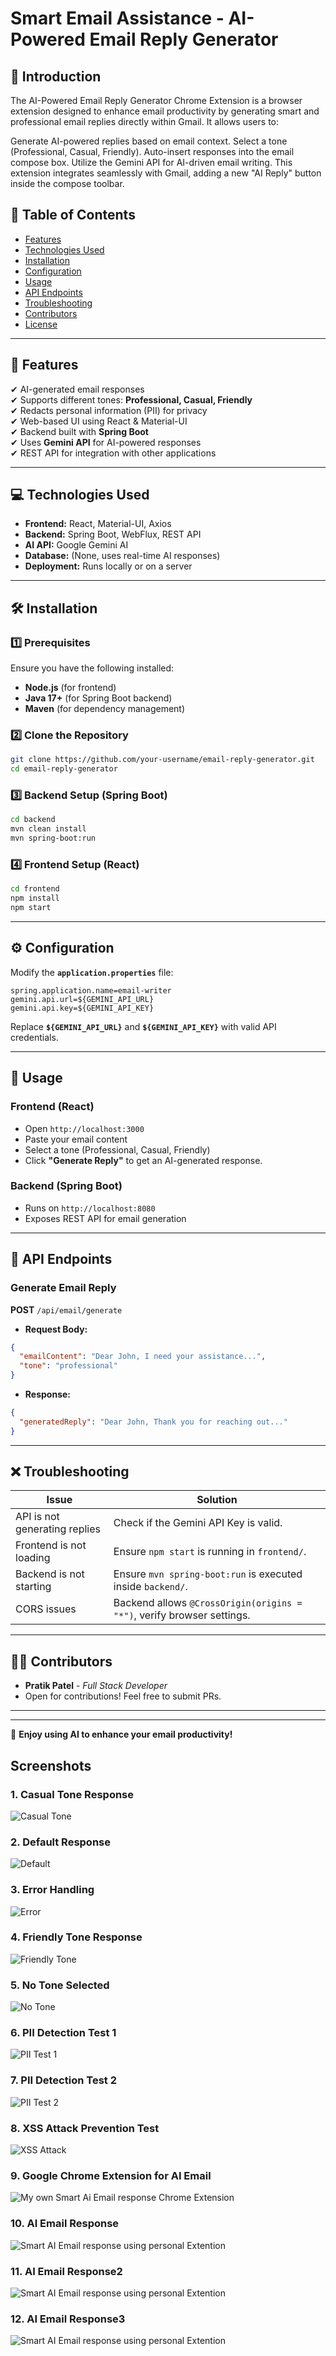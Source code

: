 
# Smart Email Assistance - AI-Powered Email Reply Generator


## 📧 Introduction
The AI-Powered Email Reply Generator Chrome Extension is a browser extension designed to enhance email productivity by generating smart and professional email replies directly within Gmail. It allows users to:

Generate AI-powered replies based on email context.
Select a tone (Professional, Casual, Friendly).
Auto-insert responses into the email compose box.
Utilize the Gemini API for AI-driven email writing.
This extension integrates seamlessly with Gmail, adding a new "AI Reply" button inside the compose toolbar.

## 📜 Table of Contents
- [Features](#-features)
- [Technologies Used](#-technologies-used)
- [Installation](#-installation)
- [Configuration](#-configuration)
- [Usage](#-usage)
- [API Endpoints](#-api-endpoints)
- [Troubleshooting](#-troubleshooting)
- [Contributors](#-contributors)
- [License](#-license)

---

## 🌟 Features
✔ AI-generated email responses  
✔ Supports different tones: **Professional, Casual, Friendly**  
✔ Redacts personal information (PII) for privacy  
✔ Web-based UI using React & Material-UI  
✔ Backend built with **Spring Boot**  
✔ Uses **Gemini API** for AI-powered responses  
✔ REST API for integration with other applications  

---

## 💻 Technologies Used
- **Frontend:** React, Material-UI, Axios
- **Backend:** Spring Boot, WebFlux, REST API
- **AI API:** Google Gemini AI
- **Database:** (None, uses real-time AI responses)
- **Deployment:** Runs locally or on a server

---

## 🛠 Installation

### 1️⃣ Prerequisites
Ensure you have the following installed:
- **Node.js** (for frontend)
- **Java 17+** (for Spring Boot backend)
- **Maven** (for dependency management)

### 2️⃣ Clone the Repository
```sh
git clone https://github.com/your-username/email-reply-generator.git
cd email-reply-generator
```

### 3️⃣ Backend Setup (Spring Boot)
```sh
cd backend
mvn clean install
mvn spring-boot:run
```

### 4️⃣ Frontend Setup (React)
```sh
cd frontend
npm install
npm start
```

---

## ⚙ Configuration
Modify the **`application.properties`** file:
```properties
spring.application.name=email-writer
gemini.api.url=${GEMINI_API_URL}
gemini.api.key=${GEMINI_API_KEY}
```
Replace **`${GEMINI_API_URL}`** and **`${GEMINI_API_KEY}`** with valid API credentials.

---

## 🚀 Usage

### **Frontend (React)**
- Open `http://localhost:3000`
- Paste your email content
- Select a tone (Professional, Casual, Friendly)
- Click **"Generate Reply"** to get an AI-generated response.

### **Backend (Spring Boot)**
- Runs on `http://localhost:8080`
- Exposes REST API for email generation

---

## 🔗 API Endpoints

### **Generate Email Reply**
**POST** `/api/email/generate`
- **Request Body:**
```json
{
  "emailContent": "Dear John, I need your assistance...",
  "tone": "professional"
}
```
- **Response:**
```json
{
  "generatedReply": "Dear John, Thank you for reaching out..."
}
```

---

## ❌ Troubleshooting
| Issue | Solution |
|--------|---------|
| API is not generating replies | Check if the Gemini API Key is valid. |
| Frontend is not loading | Ensure `npm start` is running in `frontend/`. |
| Backend is not starting | Ensure `mvn spring-boot:run` is executed inside `backend/`. |
| CORS issues | Backend allows `@CrossOrigin(origins = "*")`, verify browser settings. |

---

## 👨‍💻 Contributors
- **Pratik Patel** - _Full Stack Developer_
- Open for contributions! Feel free to submit PRs.

---


---

🚀 **Enjoy using AI to enhance your email productivity!**


## Screenshots

### 1. Casual Tone Response
![Casual Tone](casualTone.png)

### 2. Default Response
![Default](default.png)

### 3. Error Handling
![Error](error1.png)

### 4. Friendly Tone Response
![Friendly Tone](friendlyTone.png)

### 5. No Tone Selected
![No Tone](noTone.png)

### 6. PII Detection Test 1
![PII Test 1](PII1.png)

### 7. PII Detection Test 2
![PII Test 2](PII2.png)

### 8. XSS Attack Prevention Test
![XSS Attack](XSS_Attack.png)

### 9. Google Chrome Extension for AI Email
![My own Smart Ai Email response Chrome Extension](ChromeExtention.png)


### 10. AI Email Response
![Smart AI Email response using personal Extention](AIemailResponse1.png)

### 11. AI Email Response2
![Smart AI Email response using personal Extention](AIemailResponse2.png)

### 12. AI Email Response3
![Smart AI Email response using personal Extention](AIemailResponse3.png)


